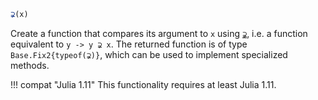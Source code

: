 ```julia
⊋(x)
```

Create a function that compares its argument to `x` using [`⊋`](@ref), i.e. a function equivalent to `y -> y ⊋ x`. The returned function is of type `Base.Fix2{typeof(⊋)}`, which can be used to implement specialized methods.

!!! compat "Julia 1.11"
    This functionality requires at least Julia 1.11.

